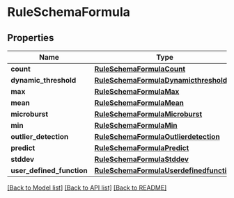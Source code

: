 # RuleSchemaFormula

## Properties
Name | Type | Description | Notes
------------ | ------------- | ------------- | -------------
**count** | [**RuleSchemaFormulaCount**](RuleSchemaFormulaCount.md) |  | [optional] 
**dynamic_threshold** | [**RuleSchemaFormulaDynamicthreshold**](RuleSchemaFormulaDynamicthreshold.md) |  | [optional] 
**max** | [**RuleSchemaFormulaMax**](RuleSchemaFormulaMax.md) |  | [optional] 
**mean** | [**RuleSchemaFormulaMean**](RuleSchemaFormulaMean.md) |  | [optional] 
**microburst** | [**RuleSchemaFormulaMicroburst**](RuleSchemaFormulaMicroburst.md) |  | [optional] 
**min** | [**RuleSchemaFormulaMin**](RuleSchemaFormulaMin.md) |  | [optional] 
**outlier_detection** | [**RuleSchemaFormulaOutlierdetection**](RuleSchemaFormulaOutlierdetection.md) |  | [optional] 
**predict** | [**RuleSchemaFormulaPredict**](RuleSchemaFormulaPredict.md) |  | [optional] 
**stddev** | [**RuleSchemaFormulaStddev**](RuleSchemaFormulaStddev.md) |  | [optional] 
**user_defined_function** | [**RuleSchemaFormulaUserdefinedfunction**](RuleSchemaFormulaUserdefinedfunction.md) |  | [optional] 

[[Back to Model list]](../README.md#documentation-for-models) [[Back to API list]](../README.md#documentation-for-api-endpoints) [[Back to README]](../README.md)


